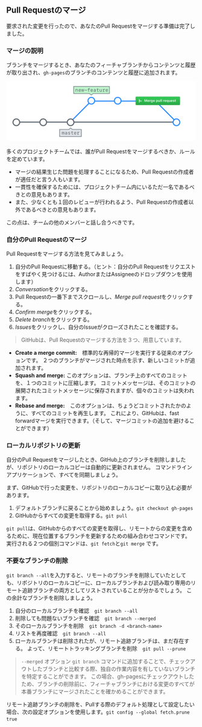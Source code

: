 ## Pull Requestのマージ

要求された変更を行ったので、あなたのPull Requestをマージする準備は完了しました。

### マージの説明

ブランチをマージするとき、あなたのフィーチャブランチからコンテンツと履歴が取り出され、` gh-pages `のブランチのコンテンツと履歴に追加されます。

![Pull Requestのマージ](../img/merging-prs.png)

多くのプロジェクトチームでは、誰がPull Requestをマージするべきか、ルールを定めています。

- マージの結果生じた問題を処理することになるため、Pull Requestの作成者が適任だと言う人もいます。
- 一貫性を確保するためには、プロジェクトチーム内にいるただ一名であるべきとの意見もあります。
- また、少なくとも１回のレビューが行われるよう、Pull Requestの作成者以外であるべきとの意見もあります。

この点は、チームの他のメンバーと話し合うべきです。

### 自分のPull Requestのマージ

Pull Requestをマージする方法を見てみましょう。

1. 自分のPull Requestに移動する。（ヒント：自分のPull Requestをリクエストをすばやく見つけるには、AuthorまたはAssigneeのドロップダウンを使用します）
2. *Conversation*をクリックする。
3. Pull Requestの一番下までスクロールし、*Merge pull request*をクリックする。
4. *Confirm merge*をクリックする。
5. *Delete branch*をクリックする。
6. *Issues*をクリックし、自分のIssueがクローズされたことを確認する。

> GitHubは、Pull Requestのマージする方法を３つ、用意しています。

- **Create a merge commit:**　標準的な再帰的マージを実行する従来のオプションです。 ２つのブランチがマージされた時点を示す、新しいコミットが追加されます。
- **Squash and merge:** このオプションは、ブランチ上のすべてのコミットを、１つのコミットに圧縮します。 コミットメッセージは、そのコミットの展開されたコミットメッセージに保存されますが、個々のコミットは失われます。
- **Rebase and merge:**　このオプションは、ちょうどコミットされたかのように、すべてのコミットを再生します。 これにより、GitHubは、fast forwardマージを実行できます。（そして、マージコミットの追加を避けることができます）

### ローカルリポジトリの更新

自分のPull Requestをマージしたとき、GitHub上のブランチを削除しましたが、リポジトリのローカルコピーは自動的に更新されません。 コマンドラインアプリケーションで、すべてを同期しましょう。

まず、GitHubで行った変更を、リポジトリのローカルコピーに取り込む必要があります。

1. デフォルトブランチに戻ることから始めましょう。`git checkout gh-pages`
2. GitHubからすべての変更を取得する。` git pull `

` git pull `は、GitHubからのすべての変更を取得し、リモートからの変更を含めるために、現在位置するブランチを更新するための組み合わせコマンドです。 実行される２つの個別コマンドは、` git fetch `と` git merge ` です。

### 不要なブランチの削除

`git branch --all`を入力すると、リモートのブランチを削除していたとしても、リポジトリのローカルコピーに、ローカルブランチおよび読み取り専用のリモート追跡ブランチの両方としてリストされていることが分かるでしょう。 この余計なブランチを削除しましょう。

1. 自分のローカルブランチを確認　` git branch --all `
2. 削除しても問題ないブランチを確認　`git branch --merged`
3. そのローカルブランチを削除　`git branch -d <branch-name>`
4. リストを再度確認　`git branch --all`
5. ローカルブランチは削除されたが、リモート追跡ブランチは、まだ存在する。 よって、リモートトラッキングブランチを削除　`git pull --prune`

> `--merged` オプション `git branch` コマンドに追加することで、チェックアウトしたブランチと比較する際、独自の作業内容を有していないブランチを特定することができます。 この場合、gh-pagesにチェックアウトしたため、ブランチの削除前に、フィーチャブランチにおける変更のすべてが本番ブランチにマージされたことを確かめることができます。

リモート追跡ブランチの削除を、Pullする際のデフォルト処理として設定したい場合、次の設定オプションを使用します。`git config --global fetch.prune true`

